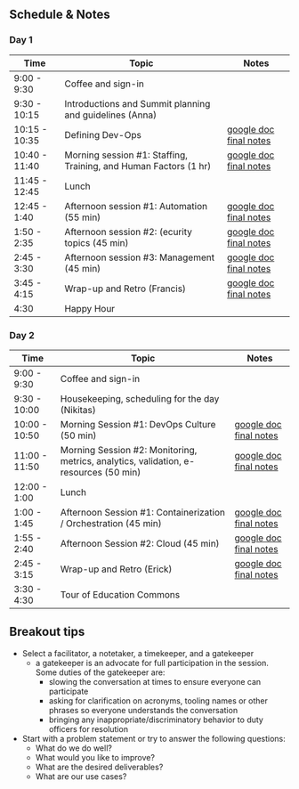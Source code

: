 
## Schedule & Notes

### Day 1
| Time | Topic | Notes |
|---|---|---|
| 9:00 - 9:30 | Coffee and sign-in | |
| 9:30 - 10:15 | Introductions and Summit planning and guidelines (Anna) | |
|10:15 - 10:35| Defining Dev-Ops | [google doc](https://docs.google.com/document/d/12M3Fnn9mg3eWsw9P2N2BneeowPKkuWJWc4DR4dKqPM8/edit) [final notes](day_one/defining_devops.md)|
| 10:40 - 11:40 | Morning session #1: Staffing, Training, and Human Factors (1 hr) | [google doc](https://docs.google.com/document/d/1CSjZuPO9rZvvCaOwucJz0pILDeFziTCrz9RvAphA7C0/edit) [final notes](day_one/am_session_one.md)|
| 11:45 - 12:45 | Lunch | |
| 12:45 - 1:40 | Afternoon session #1: Automation (55 min) | [google doc](https://docs.google.com/document/d/1MBaLsPZDBBl6fc6dZWkSi3zcGDS2G_CJH1Eb2xWoPJ8/edit) [final notes](day_one/pm_session_one.md)|
| 1:50 - 2:35 | Afternoon session #2: (ecurity topics (45 min) | [google doc](https://docs.google.com/document/d/1IoTsEliLBhtXG47meiWEnzs4Js7YQP8vRfax46xAjAM/edit) [final notes](day_one/pm_session_two.md)|
| 2:45 - 3:30 | Afternoon session #3: Management (45 min) | [google doc](https://docs.google.com/document/d/1LX3dNZCZcrc9elpiLd_-NgnuZRpntQhaXQqwra3gmH4/edit) [final notes](day_one/pm_session_three.md)|
| 3:45 - 4:15 | Wrap-up and Retro (Francis) | [google doc](https://docs.google.com/document/d/1N9E435TSVubZtsKTgPm8TtIgy08FnDqpod2C0qyvD1I/edit) [final notes](day_one/retro_session.md) |
| 4:30 | Happy Hour ||

### Day 2
| Time | Topic | Notes |
|---|---|---|
| 9:00 - 9:30 | Coffee and sign-in | |
| 9:30 - 10:00 | Housekeeping, scheduling for the day (Nikitas) | |
| 10:00 - 10:50 | Morning Session #1: DevOps Culture (50 min) | [google doc](https://docs.google.com/document/d/1w3YoOw9qlrVN74ST2sOhUuK13C_4xNmz1oo_sp21uxY/edit) [final notes](day_two/am_session_one.md)|
| 11:00 - 11:50 | Morning Session #2: Monitoring, metrics, analytics, validation, e-resources (50 min) | [google doc](https://docs.google.com/document/d/1uv_Cb_Nnb_wqkizLu4MEWV8NWF2095PuIqDU22DgRwE/edit) [final notes](day_two/am_session_two.md)|
| 12:00 - 1:00 | Lunch | |
| 1:00 - 1:45 | Afternoon Session #1: Containerization / Orchestration (45 min) | [google doc](https://docs.google.com/document/d/1E886KZLe1snKn6LZ32D4GMK96qqT9vIw1VbceC-pyCs/edit) [final notes](day_two/pm_session_one.md)|
| 1:55 - 2:40 | Afternoon Session #2: Cloud (45 min) | [google doc](https://docs.google.com/document/d/16FN-fCyZ2jTXYRLc_2fcla2o2DsLeUafBa_x7akLfoE/edit) [final notes](day_two/pm_session_two.md)|
| 2:45 - 3:15 | Wrap-up and Retro (Erick) | [google doc](https://docs.google.com/document/d/1p0BRWbgAQ6KcW7_2zFLRdi_6GtJpPGtuMsPQt4YMBbM/edit) [final notes](day_two/retrospective.md) |
| 3:30 - 4:30 | Tour of Education Commons | |


## Breakout tips
* Select a facilitator, a notetaker, a timekeeper, and a gatekeeper
  * a gatekeeper is an advocate for full participation in the session. Some duties of the gatekeeper are:
    * slowing the conversation at times to ensure everyone can participate
    * asking for clarification on acronyms, tooling names or other phrases so everyone understands the conversation
    * bringing any inappropriate/discriminatory behavior to duty officers for resolution
* Start with a problem statement or try to answer the following questions:
  * What do we do well?
  * What would you like to improve?
  * What are the desired deliverables?
  * What are our use cases?
